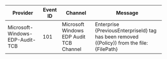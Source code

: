 Provider                         |  Event ID  |  Channel                                  |  Message
---------------------------------|------------|-------------------------------------------|---------------------------------------------------------------------------------------------
Microsoft-Windows-EDP-Audit-TCB  |  101       |  Microsoft Windows EDP Audit TCB Channel  |  Enterprise {PreviousEnterpriseId} tag has been removed ({Policy}) from the file: {FilePath}